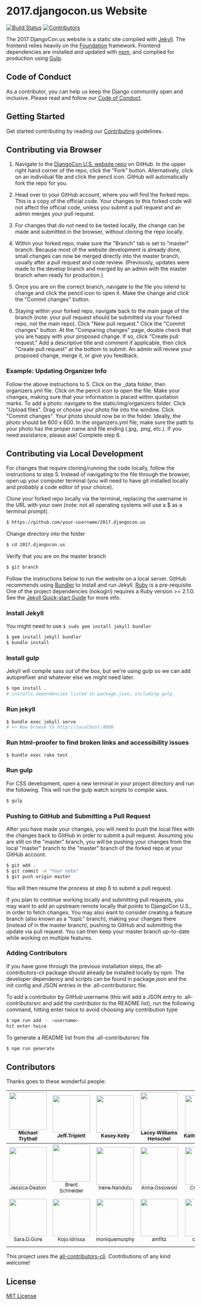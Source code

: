 # 2017.djangocon.us Website

[![Build Status](https://travis-ci.org/djangocon/2017.djangocon.us.svg?branch=master)](https://travis-ci.org/djangocon/2017.djangocon.us) [![Contributors](https://img.shields.io/github/contributors/djangocon/2017.djangocon.us.svg)](https://github.com/djangocon/2017.djangocon.us/graphs/contributors)

The 2017 DjangoCon.us website is a static site compiled with [Jekyll](https://jekyllrb.com/docs/home/). The frontend relies heavily on the [Foundation](http://foundation.zurb.com/sites/docs/) framework. Frontend dependencies are installed and updated with [npm](https://www.npmjs.com/), and complied for production using [Gulp](http://gulpjs.com/).

## Code of Conduct

As a contributor, you can help us keep the Django community open and inclusive.
Please read and follow our [Code of Conduct](https://www.djangoproject.com/conduct/).

## Getting Started

Get started contributing by reading our [Contributing](CONTRIBUTING.md) guidelines.

## Contributing via Browser

1. Navigate to the [DjangoCon U.S. website repo](https://github.com/djangocon/2017.djangocon.us) on GitHub. In the upper right hand corner of the repo, click the "Fork" button. Alternatively, click on an individual file and click the pencil icon. GitHub will automatically fork the repo for you.

2. Head over to your GitHub account, where you will find the forked repo. This is a copy of the official code. Your changes to this forked code will not affect the official code, unless you submit a pull request and an admin merges your pull request.

3. For changes that do not need to be tested locally, the change can be made and submitted in the browser, without cloning the repo locally.

4. Within your forked repo, make sure the "Branch" tab is set to "master" branch. Because most of the website development is already done, small changes can now be merged directly into the master branch, usually after a pull request and code review. (Previously, updates were made to the develop branch and merged by an admin with the master branch when ready for production.)

5. Once you are on the correct branch, navigate to the file you intend to change and click the pencil icon to open it. Make the change and click the "Commit changes" button.

6. Staying within your forked repo, navigate back to the main page of the branch (note: your pull request should be submitted via your forked repo, not the main repo). Click "New pull request." Click the "Commit changes" button. At the "Comparing changes" page, double check that you are happy with your proposed change. If so, click "Create pull request." Add a descriptive title and comment if applicable, then click "Create pull request" at the bottom to submit. An admin will review your proposed change, merge it, or give you feedback.

### Example: Updating Organizer Info

Follow the above instructions to 5. Click on the _data folder, then organizers.yml file. Click on the pencil icon to open the file. Make your changes, making sure that your information is placed within quotation marks. To add a photo: navigate to the static/img/organizers folder. Click "Upload files". Drag or choose your photo file into the window. Click "Commit changes". Your photo should now be in the folder. Ideally, the photo should be 600 x 600. In the organizers.yml file, make sure the path to your photo has the proper name and file ending (.jpg, .png, etc.). If you need assistance, please ask! Complete step 6.

## Contributing via Local Development

For changes that require cloning/running the code locally, follow the instructions to step 5. Instead of navigating to the file through the browser, open up your computer terminal (you will need to have git installed locally and probably a code editor of your choice).

Clone your forked repo locally via the terminal, replacing the username in the URL with your own (note: not all operating systems will use a $ as a terminal prompt).

```bash
$ https://github.com/your-username/2017.djangocon.us
```

Change directory into the folder

```bash
$ cd 2017.djangocon.us
```

Verify that you are on the master branch

```bash
$ git branch
```

Follow the instructions below to run the website on a local server. GitHub recommends using [Bundler](http://bundler.io/) to install and run Jekyll. [Ruby](https://www.ruby-lang.org) is a pre-requisite. One of the project dependencies (nokogiri) requires a Ruby version >= 2.1.0. See the [Jekyll Quick-start Guide](https://jekyllrb.com/docs/quickstart/) for more info.  

### Install Jekyll

You might need to use ```$ sudo gem install jekyll bundler```

```bash
$ gem install jekyll bundler
$ bundle install
```

### Install gulp

Jekyll will compile sass out of the box, but we're using gulp so we can add autoprefixer
and whatever else we might need later.

```bash
$ npm install .
# installs dependencies listed in package.json, including gulp.
```

### Run jekyll

```bash
$ bundle exec jekyll serve
# => Now browse to http://localhost:4000
```

### Run html-proofer to find broken links and accessibility issues

```bash
$ bundle exec rake test
```

### Run gulp

For CSS development, open a new terminal in your project directory and run
the following. This will run the gulp watch scripts to compile sass.

```bash
$ gulp
```

### Pushing to GitHub and Submitting a Pull Request

After you have made your changes, you will need to push the local files with the changes back to GitHub in order to submit a pull request. Assuming you are still on the "master" branch, you will be pushing your changes from the local "master" branch to the "master" branch of the forked repo at your GitHub account.

```bash
$ git add .
$ git commit -m "Your note"
$ git push origin master
```

You will then resume the process at step 6 to submit a pull request.

If you plan to continue working locally and submitting pull requests, you may want to add an upstream remote locally that points to DjangoCon U.S., in order to fetch changes. You may also want to consider creating a feature branch (also known as a "topic" branch), making your changes there (instead of in the master branch), pushing to GitHub and submitting the update via pull request. You can then keep your master branch up-to-date while working on multiple features. 

### Adding Contributors

If you have gone through the previous installation steps, the all-contributors-cli package should already be installed locally by npm. The developer dependency and scripts can be found in package.json and the init config and JSON entries in the .all-contributorsrc file.

To add a contributor by GitHub username (this will add a JSON entry to .all-contributorsrc and add the contributor to the README list), run the following command, hitting enter twice to avoid choosing any contribution type

```bash
$ npm run add -- <username>
hit enter twice
```

To generate a README list from the .all-contributorsrc file

```bash
$ npm run generate
```

## Contributors

Thanks goes to these wonderful people:

<!-- ALL-CONTRIBUTORS-LIST:START - Do not remove or modify this section -->
| [<img src="https://avatars2.githubusercontent.com/u/84750?v=3" width="100px;"/><br /><sub>Michael Trythall</sub>](http://mtrythall.com)<br /> | [<img src="https://avatars2.githubusercontent.com/u/50527?v=3" width="100px;"/><br /><sub>Jeff Triplett</sub>](http://jefftriplett.com/)<br /> | [<img src="https://avatars3.githubusercontent.com/u/202590?v=3" width="100px;"/><br /><sub>Kasey Kelly</sub>](http://KellyCreativeTech.com)<br /> | [<img src="https://avatars2.githubusercontent.com/u/2286304?v=3" width="100px;"/><br /><sub>Lacey Williams Henschel</sub>](http://laceyhenschel.com)<br /> | [<img src="https://avatars3.githubusercontent.com/u/4193054?v=3" width="100px;"/><br /><sub>KatherineMichel</sub>](http://katherinemichel.github.io)<br /> | [<img src="https://avatars3.githubusercontent.com/u/68164?v=3" width="100px;"/><br /><sub>Timothy Allen</sub>](http://www.PeregrineSalon.com)<br /> | [<img src="https://avatars1.githubusercontent.com/u/13985355?v=3" width="100px;"/><br /><sub>rebkin05</sub>](https://github.com/rebkin05)<br /> |
| :---: | :---: | :---: | :---: | :---: | :---: | :---: |
| [<img src="https://avatars0.githubusercontent.com/u/3345131?v=3" width="100px;"/><br /><sub>Jessica Deaton</sub>](https://github.com/deatonjm)<br /> | [<img src="https://avatars1.githubusercontent.com/u/744669?v=3" width="100px;"/><br /><sub>Brent Schneider</sub>](http://twitter.com/webmedic)<br /> | [<img src="https://avatars1.githubusercontent.com/u/7518308?v=3" width="100px;"/><br /><sub>Irene Nandutu</sub>](https://github.com/Nandutu)<br /> | [<img src="https://avatars2.githubusercontent.com/u/8700795?v=3" width="100px;"/><br /><sub>Anna Ossowski</sub>](http:/anna-oz.tumblr.com)<br /> | [<img src="https://avatars2.githubusercontent.com/u/1503648?v=3" width="100px;"/><br /><sub>Craig Bruce</sub>](http://about.me/craigbruce)<br /> | [<img src="https://avatars2.githubusercontent.com/u/20408533?v=3" width="100px;"/><br /><sub>daheats</sub>](https://github.com/daheats)<br /> | [<img src="https://avatars0.githubusercontent.com/u/12751372?v=3" width="100px;"/><br /><sub>Jessi Hall</sub>](https://github.com/jessiofhall)<br /> |
| [<img src="https://avatars3.githubusercontent.com/u/2285473?v=3" width="100px;"/><br /><sub>Sara D Gore</sub>](https://github.com/SaraDGore)<br /> | [<img src="https://avatars3.githubusercontent.com/u/5251109?v=3" width="100px;"/><br /><sub>Kojo Idrissa</sub>](http://kojoidrissa.com/)<br /> | [<img src="https://avatars0.githubusercontent.com/u/13872721?v=3" width="100px;"/><br /><sub>moniquemurphy</sub>](https://github.com/moniquemurphy)<br /> | [<img src="https://avatars0.githubusercontent.com/u/15040326?v=3" width="100px;"/><br /><sub>amfitz</sub>](https://github.com/amfitz)<br /> | [<img src="https://avatars2.githubusercontent.com/u/27741978?v=3" width="100px;"/><br /><sub>cholmes5</sub>](https://github.com/cholmes5)<br /> | [<img src="https://avatars3.githubusercontent.com/u/115146?v=3" width="100px;"/><br /><sub>Josh Berkus</sub>](http://www.databasesoup.com)<br /> | [<img src="https://avatars0.githubusercontent.com/u/813732?v=3" width="100px;"/><br /><sub>Katie McLaughlin</sub>](http://glasnt.com)<br /> |
<!-- ALL-CONTRIBUTORS-LIST:END -->

This project uses the [all-contributors-cli](https://www.npmjs.com/package/all-contributors-cli). Contributions of any kind welcome!

## License

[MIT License](LICENSE)
